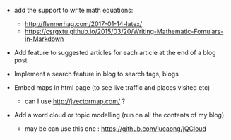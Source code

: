 
- add the support to write math equations:
  - <http://flennerhag.com/2017-01-14-latex/>
  - <https://csrgxtu.github.io/2015/03/20/Writing-Mathematic-Fomulars-in-Markdown>

- Add feature to suggested articles for each article at the end of a blog post 
- Implement a search feature in blog to search tags, blogs
- Embed maps in html page (to see live traffic and places visited etc)
  - can I use <http://jvectormap.com/> ? 
- Add a word cloud or topic modelling (run on all the contents of my blog) 
  - may be can use this one : <https://github.com/lucaong/jQCloud>

 



